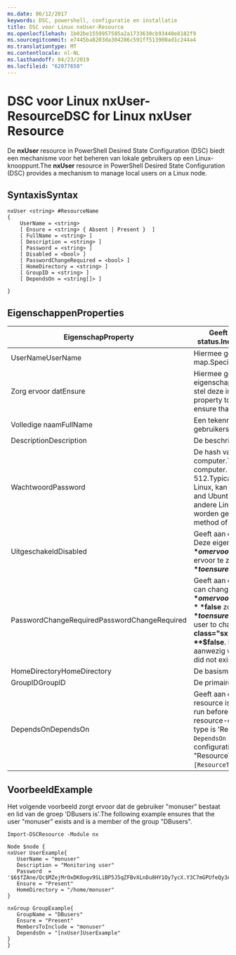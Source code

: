 ```yaml
---
ms.date: 06/12/2017
keywords: DSC, powershell, configuratie en installatie
title: DSC voor Linux nxUser-Resource
ms.openlocfilehash: 1b02be1559957585a2a1733630cb93440e8182f9
ms.sourcegitcommit: e7445ba8203da304286c591ff513900ad1c244a4
ms.translationtype: MT
ms.contentlocale: nl-NL
ms.lasthandoff: 04/23/2019
ms.locfileid: "62077650"
---
```

# <a name="dsc-for-linux-nxuser-resource"></a><span data-ttu-id="0e691-103">DSC voor Linux nxUser-Resource</span><span class="sxs-lookup"><span data-stu-id="0e691-103">DSC for Linux nxUser Resource</span></span>

<span data-ttu-id="0e691-104">De **nxUser** resource in PowerShell Desired State Configuration (DSC) biedt een mechanisme voor het beheren van lokale gebruikers op een Linux-knooppunt.</span><span class="sxs-lookup"><span data-stu-id="0e691-104">The **nxUser** resource in PowerShell Desired State Configuration (DSC) provides a mechanism to manage local users on a Linux node.</span></span>

## <a name="syntax"></a><span data-ttu-id="0e691-105">Syntaxis</span><span class="sxs-lookup"><span data-stu-id="0e691-105">Syntax</span></span>

```
nxUser <string> #ResourceName
{
    UserName = <string>
    [ Ensure = <string> { Absent | Present }  ]
    [ FullName = <string> ]
    [ Description = <string> ]
    [ Password = <string> ]
    [ Disabled = <bool> ]
    [ PasswordChangeRequired = <bool> ]
    [ HomeDirectory = <string> ]
    [ GroupID = <string> ]
    [ DependsOn = <string[]> ]

}
```

## <a name="properties"></a><span data-ttu-id="0e691-106">Eigenschappen</span><span class="sxs-lookup"><span data-stu-id="0e691-106">Properties</span></span>

|  <span data-ttu-id="0e691-107">Eigenschap</span><span class="sxs-lookup"><span data-stu-id="0e691-107">Property</span></span> |  <span data-ttu-id="0e691-108">Geeft de accountnaam waarvan u wilt om te controleren of een specifieke status.</span><span class="sxs-lookup"><span data-stu-id="0e691-108">Indicates the account name for which you want to ensure a specific state.</span></span> |
|---|---|
| <span data-ttu-id="0e691-109">UserName</span><span class="sxs-lookup"><span data-stu-id="0e691-109">UserName</span></span>| <span data-ttu-id="0e691-110">Hiermee geeft u de locatie waar u om te controleren of de status van een bestand of map.</span><span class="sxs-lookup"><span data-stu-id="0e691-110">Specifies the location where you want to ensure the state for a file or directory.</span></span>|
| <span data-ttu-id="0e691-111">Zorg ervoor dat</span><span class="sxs-lookup"><span data-stu-id="0e691-111">Ensure</span></span>| <span data-ttu-id="0e691-112">Hiermee geeft u op of het account bestaat.</span><span class="sxs-lookup"><span data-stu-id="0e691-112">Specifies whether the account exists.</span></span> <span data-ttu-id="0e691-113">Deze eigenschap instellen op 'Aanwezig' om ervoor te zorgen dat het account bestaat en stel deze in op 'Ontbreekt' om ervoor te zorgen dat het account niet bestaat.</span><span class="sxs-lookup"><span data-stu-id="0e691-113">Set this property to "Present" to ensure that the account exists, and set it to "Absent" to ensure that the account does not exist.</span></span>|
| <span data-ttu-id="0e691-114">Volledige naam</span><span class="sxs-lookup"><span data-stu-id="0e691-114">FullName</span></span>| <span data-ttu-id="0e691-115">Een tekenreeks zijn met de volledige naam moet worden gebruikt voor het gebruikersaccount.</span><span class="sxs-lookup"><span data-stu-id="0e691-115">A string that contains the full name to use for the user account.</span></span>|
| <span data-ttu-id="0e691-116">Description</span><span class="sxs-lookup"><span data-stu-id="0e691-116">Description</span></span>| <span data-ttu-id="0e691-117">De beschrijving voor het gebruikersaccount.</span><span class="sxs-lookup"><span data-stu-id="0e691-117">The description for the user account.</span></span>|
| <span data-ttu-id="0e691-118">Wachtwoord</span><span class="sxs-lookup"><span data-stu-id="0e691-118">Password</span></span>| <span data-ttu-id="0e691-119">De hash van het wachtwoord van de gebruiker in de juiste vorm voor de Linux-computer.</span><span class="sxs-lookup"><span data-stu-id="0e691-119">The hash of the users password in the appropriate form for the Linux computer.</span></span> <span data-ttu-id="0e691-120">Dit is meestal een gezouten SHA-256, of een hash van SHA-512.</span><span class="sxs-lookup"><span data-stu-id="0e691-120">Typically, this is a salted SHA-256, or SHA-512 hash.</span></span> <span data-ttu-id="0e691-121">Op Debian en Ubuntu Linux, kan deze waarde worden gegenereerd met de opdracht mkpasswd.</span><span class="sxs-lookup"><span data-stu-id="0e691-121">On Debian and Ubuntu Linux, this value can be generated with the mkpasswd command.</span></span> <span data-ttu-id="0e691-122">Voor andere Linux-distributies, kan de crypt-methode van de Python-Crypt-bibliotheek worden gebruikt voor het genereren van de hash.</span><span class="sxs-lookup"><span data-stu-id="0e691-122">For other Linux distros, the crypt method of Python’s Crypt library can be used to generate the hash.</span></span>|
| <span data-ttu-id="0e691-123">Uitgeschakeld</span><span class="sxs-lookup"><span data-stu-id="0e691-123">Disabled</span></span>| <span data-ttu-id="0e691-124">Geeft aan of het account is ingeschakeld.</span><span class="sxs-lookup"><span data-stu-id="0e691-124">Indicates whether the account is enabled.</span></span> <span data-ttu-id="0e691-125">Deze eigenschap instellen op **$true** om ervoor te zorgen dat dit account is uitgeschakeld, en stel deze in op **$false** om ervoor te zorgen dat deze is ingeschakeld.</span><span class="sxs-lookup"><span data-stu-id="0e691-125">Set this property to **$true** to ensure that this account is disabled, and set it to **$false** to ensure that it is enabled.</span></span>|
| <span data-ttu-id="0e691-126">PasswordChangeRequired</span><span class="sxs-lookup"><span data-stu-id="0e691-126">PasswordChangeRequired</span></span>| <span data-ttu-id="0e691-127">Geeft aan of de gebruiker het wachtwoord kunt wijzigen.</span><span class="sxs-lookup"><span data-stu-id="0e691-127">Indicates whether the user can change the password.</span></span> <span data-ttu-id="0e691-128">Deze eigenschap instellen op **$true** om ervoor te zorgen dat de gebruiker kan niet het wachtwoord wijzigen en stel deze in op **$false** zodat de gebruiker het wachtwoord te wijzigen.</span><span class="sxs-lookup"><span data-stu-id="0e691-128">Set this property to **$true** to ensure that the user cannot change the password, and set it to **$false** to allow the user to change the password.</span></span> <span data-ttu-id="0e691-129">De standaardwaarde is **$false**.</span><span class="sxs-lookup"><span data-stu-id="0e691-129">The default value is **$false**.</span></span> <span data-ttu-id="0e691-130">Deze eigenschap wordt alleen beoordeeld als het gebruikersaccount niet aanwezig waren en wordt gemaakt.</span><span class="sxs-lookup"><span data-stu-id="0e691-130">This property is only evaluated if the user account did not exist previously and is being created.</span></span>|
| <span data-ttu-id="0e691-131">HomeDirectory</span><span class="sxs-lookup"><span data-stu-id="0e691-131">HomeDirectory</span></span>| <span data-ttu-id="0e691-132">De basismap voor de gebruiker.</span><span class="sxs-lookup"><span data-stu-id="0e691-132">The home directory for the user.</span></span>|
| <span data-ttu-id="0e691-133">GroupID</span><span class="sxs-lookup"><span data-stu-id="0e691-133">GroupID</span></span>| <span data-ttu-id="0e691-134">De primaire groeps-ID voor de gebruiker.</span><span class="sxs-lookup"><span data-stu-id="0e691-134">The primary group ID for the user.</span></span>|
| <span data-ttu-id="0e691-135">DependsOn</span><span class="sxs-lookup"><span data-stu-id="0e691-135">DependsOn</span></span> | <span data-ttu-id="0e691-136">Geeft aan dat de configuratie van een andere resource uitvoeren moet voordat deze resource is geconfigureerd.</span><span class="sxs-lookup"><span data-stu-id="0e691-136">Indicates that the configuration of another resource must run before this resource is configured.</span></span> <span data-ttu-id="0e691-137">Bijvoorbeeld, als de ID van het scriptblok voor resource-configuratie die u wilt uitvoeren 'ResourceName' voor het eerst is en het type is 'ResourceType', de syntaxis voor het gebruik van deze eigenschap is `DependsOn = "[ResourceType]ResourceName"`.</span><span class="sxs-lookup"><span data-stu-id="0e691-137">For example, if the ID of the resource configuration script block that you want to run first is "ResourceName" and its type is "ResourceType", the syntax for using this property is `DependsOn = "[ResourceType]ResourceName"`.</span></span>|

## <a name="example"></a><span data-ttu-id="0e691-138">Voorbeeld</span><span class="sxs-lookup"><span data-stu-id="0e691-138">Example</span></span>

<span data-ttu-id="0e691-139">Het volgende voorbeeld zorgt ervoor dat de gebruiker "monuser" bestaat en lid van de groep 'DBusers is'.</span><span class="sxs-lookup"><span data-stu-id="0e691-139">The following example ensures that the user "monuser" exists and is a member of the group "DBusers".</span></span>

```
Import-DSCResource -Module nx

Node $node {
nxUser UserExample{
   UserName = "monuser"
   Description = "Monitoring user"
   Password  =    '$6$fZAne/Qc$MZejMrOxDK0ogv9SLiBP5J5qZFBvXLnDu8HY1Oy7ycX.Y3C7mGPUfeQy3A82ev3zIabhDQnj2ayeuGn02CqE/0'
   Ensure = "Present"
   HomeDirectory = "/home/monuser"
}

nxGroup GroupExample{
   GroupName = "DBusers"
   Ensure = "Present"
   MembersToInclude = "monuser"
   DependsOn = "[nxUser]UserExample"
}
}
```